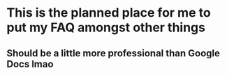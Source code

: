 # This is the planned place for me to put my FAQ amongst other things

## Should be a little more professional than Google Docs lmao
